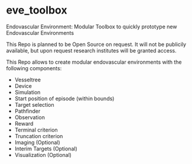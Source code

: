 # eve_toolbox
Endovascular Environment: Modular Toolbox to quickly prototype new Endovascular Environments

This Repo is planned to be Open Source on request. It will not be publicily available, but upon request research institutes will be granted access.

This Repo allows to create modular endovascular environments with the following components:

* Vesseltree
* Device
* Simulation
* Start position of episode (within bounds)
* Target selection
* Pathfinder
* Observation
* Reward
* Terminal criterion
* Truncation criterion
* Imaging (Optional)
* Interim Targets (Optional)
* Visualization (Optional)
